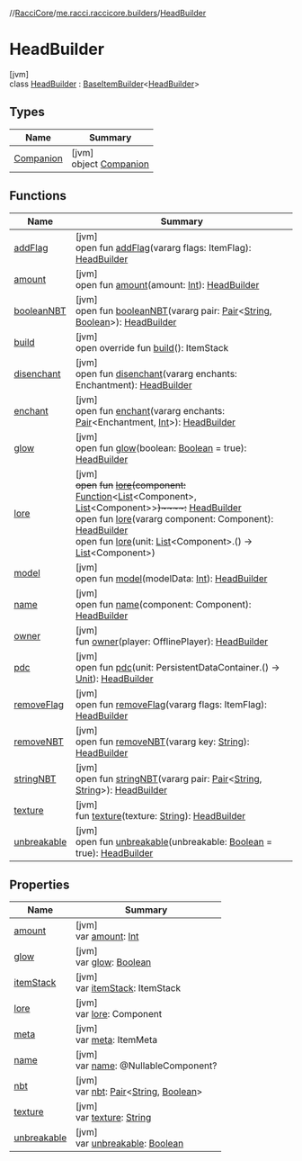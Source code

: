 //[RacciCore](../../../index.md)/[me.racci.raccicore.builders](../index.md)/[HeadBuilder](index.md)

# HeadBuilder

[jvm]\
class [HeadBuilder](index.md) : [BaseItemBuilder](../-base-item-builder/index.md)&lt;[HeadBuilder](index.md)&gt;

## Types

| Name | Summary |
|---|---|
| [Companion](-companion/index.md) | [jvm]<br>object [Companion](-companion/index.md) |

## Functions

| Name | Summary |
|---|---|
| [addFlag](../-base-item-builder/add-flag.md) | [jvm]<br>open fun [addFlag](../-base-item-builder/add-flag.md)(vararg flags: ItemFlag): [HeadBuilder](index.md) |
| [amount](../-base-item-builder/amount.md) | [jvm]<br>open fun [amount](../-base-item-builder/amount.md)(amount: [Int](https://kotlinlang.org/api/latest/jvm/stdlib/kotlin/-int/index.html)): [HeadBuilder](index.md) |
| [booleanNBT](../-base-item-builder/boolean-n-b-t.md) | [jvm]<br>open fun [booleanNBT](../-base-item-builder/boolean-n-b-t.md)(vararg pair: [Pair](https://kotlinlang.org/api/latest/jvm/stdlib/kotlin/-pair/index.html)&lt;[String](https://kotlinlang.org/api/latest/jvm/stdlib/kotlin/-string/index.html), [Boolean](https://kotlinlang.org/api/latest/jvm/stdlib/kotlin/-boolean/index.html)&gt;): [HeadBuilder](index.md) |
| [build](build.md) | [jvm]<br>open override fun [build](build.md)(): ItemStack |
| [disenchant](../-base-item-builder/disenchant.md) | [jvm]<br>open fun [disenchant](../-base-item-builder/disenchant.md)(vararg enchants: Enchantment): [HeadBuilder](index.md) |
| [enchant](../-base-item-builder/enchant.md) | [jvm]<br>open fun [enchant](../-base-item-builder/enchant.md)(vararg enchants: [Pair](https://kotlinlang.org/api/latest/jvm/stdlib/kotlin/-pair/index.html)&lt;Enchantment, [Int](https://kotlinlang.org/api/latest/jvm/stdlib/kotlin/-int/index.html)&gt;): [HeadBuilder](index.md) |
| [glow](../-base-item-builder/glow.md) | [jvm]<br>open fun [glow](../-base-item-builder/glow.md)(boolean: [Boolean](https://kotlinlang.org/api/latest/jvm/stdlib/kotlin/-boolean/index.html) = true): [HeadBuilder](index.md) |
| [lore](../-base-item-builder/lore.md) | [jvm]<br>~~open~~ ~~fun~~ [~~lore~~](../-base-item-builder/lore.md)~~(~~~~component~~~~:~~ [Function](https://docs.oracle.com/javase/8/docs/api/java/util/function/Function.html)&lt;[List](https://kotlinlang.org/api/latest/jvm/stdlib/kotlin.collections/-list/index.html)&lt;Component&gt;, [List](https://kotlinlang.org/api/latest/jvm/stdlib/kotlin.collections/-list/index.html)&lt;Component&gt;&gt;~~)~~~~:~~ [HeadBuilder](index.md)<br>open fun [lore](../-base-item-builder/lore.md)(vararg component: Component): [HeadBuilder](index.md)<br>open fun [lore](../-base-item-builder/lore.md)(unit: [List](https://kotlinlang.org/api/latest/jvm/stdlib/kotlin.collections/-list/index.html)&lt;Component&gt;.() -&gt; [List](https://kotlinlang.org/api/latest/jvm/stdlib/kotlin.collections/-list/index.html)&lt;Component&gt;) |
| [model](../-base-item-builder/model.md) | [jvm]<br>open fun [model](../-base-item-builder/model.md)(modelData: [Int](https://kotlinlang.org/api/latest/jvm/stdlib/kotlin/-int/index.html)): [HeadBuilder](index.md) |
| [name](../-base-item-builder/name.md) | [jvm]<br>open fun [name](../-base-item-builder/name.md)(component: Component): [HeadBuilder](index.md) |
| [owner](owner.md) | [jvm]<br>fun [owner](owner.md)(player: OfflinePlayer): [HeadBuilder](index.md) |
| [pdc](../-base-item-builder/pdc.md) | [jvm]<br>open fun [pdc](../-base-item-builder/pdc.md)(unit: PersistentDataContainer.() -&gt; [Unit](https://kotlinlang.org/api/latest/jvm/stdlib/kotlin/-unit/index.html)): [HeadBuilder](index.md) |
| [removeFlag](../-base-item-builder/remove-flag.md) | [jvm]<br>open fun [removeFlag](../-base-item-builder/remove-flag.md)(vararg flags: ItemFlag): [HeadBuilder](index.md) |
| [removeNBT](../-base-item-builder/remove-n-b-t.md) | [jvm]<br>open fun [removeNBT](../-base-item-builder/remove-n-b-t.md)(vararg key: [String](https://kotlinlang.org/api/latest/jvm/stdlib/kotlin/-string/index.html)): [HeadBuilder](index.md) |
| [stringNBT](../-base-item-builder/string-n-b-t.md) | [jvm]<br>open fun [stringNBT](../-base-item-builder/string-n-b-t.md)(vararg pair: [Pair](https://kotlinlang.org/api/latest/jvm/stdlib/kotlin/-pair/index.html)&lt;[String](https://kotlinlang.org/api/latest/jvm/stdlib/kotlin/-string/index.html), [String](https://kotlinlang.org/api/latest/jvm/stdlib/kotlin/-string/index.html)&gt;): [HeadBuilder](index.md) |
| [texture](texture.md) | [jvm]<br>fun [texture](texture.md)(texture: [String](https://kotlinlang.org/api/latest/jvm/stdlib/kotlin/-string/index.html)): [HeadBuilder](index.md) |
| [unbreakable](../-base-item-builder/unbreakable.md) | [jvm]<br>open fun [unbreakable](../-base-item-builder/unbreakable.md)(unbreakable: [Boolean](https://kotlinlang.org/api/latest/jvm/stdlib/kotlin/-boolean/index.html) = true): [HeadBuilder](index.md) |

## Properties

| Name | Summary |
|---|---|
| [amount](../-base-item-builder/amount.md) | [jvm]<br>var [amount](../-base-item-builder/amount.md): [Int](https://kotlinlang.org/api/latest/jvm/stdlib/kotlin/-int/index.html) |
| [glow](../-base-item-builder/glow.md) | [jvm]<br>var [glow](../-base-item-builder/glow.md): [Boolean](https://kotlinlang.org/api/latest/jvm/stdlib/kotlin/-boolean/index.html) |
| [itemStack](../-base-item-builder/item-stack.md) | [jvm]<br>var [itemStack](../-base-item-builder/item-stack.md): ItemStack |
| [lore](../-base-item-builder/lore.md) | [jvm]<br>var [lore](../-base-item-builder/lore.md): Component |
| [meta](../-base-item-builder/meta.md) | [jvm]<br>var [meta](../-base-item-builder/meta.md): ItemMeta |
| [name](../-base-item-builder/name.md) | [jvm]<br>var [name](../-base-item-builder/name.md): @NullableComponent? |
| [nbt](../-base-item-builder/nbt.md) | [jvm]<br>var [nbt](../-base-item-builder/nbt.md): [Pair](https://kotlinlang.org/api/latest/jvm/stdlib/kotlin/-pair/index.html)&lt;[String](https://kotlinlang.org/api/latest/jvm/stdlib/kotlin/-string/index.html), [Boolean](https://kotlinlang.org/api/latest/jvm/stdlib/kotlin/-boolean/index.html)&gt; |
| [texture](texture.md) | [jvm]<br>var [texture](texture.md): [String](https://kotlinlang.org/api/latest/jvm/stdlib/kotlin/-string/index.html) |
| [unbreakable](../-base-item-builder/unbreakable.md) | [jvm]<br>var [unbreakable](../-base-item-builder/unbreakable.md): [Boolean](https://kotlinlang.org/api/latest/jvm/stdlib/kotlin/-boolean/index.html) |
